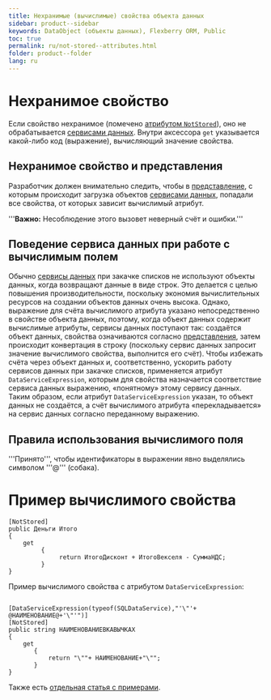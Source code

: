 ```yaml
---
title: Нехранимые (вычислимые) свойства объекта данных
sidebar: product--sidebar
keywords: DataObject (объекты данных), Flexberry ORM, Public
toc: true
permalink: ru/not-stored--attributes.html
folder: product--folder
lang: ru
---
```


# Нехранимое свойство
Если свойство нехранимое (помечено [атрибутом `NotStored`](attributes-class-data.html)), оно не обрабатывается [сервисами данных](data-service.html).
Внутри аксессора `get` указывается какой-либо код (выражение), вычисляющий значение свойства.

## Нехранимое свойство и представления
Разработчик должен внимательно следить, чтобы в [представление](view-definition.html), с которым происходит загрузка объектов [сервисами данных](data-service.html), попадали все свойства, от которых зависит вычислимый атрибут. 

'''__Важно:__ Несоблюдение этого вызовет неверный счёт и ошибки.'''

## Поведение сервиса данных при работе с вычислимым полем
Обычно [сервисы данных](data-service.html) при закачке списков не используют объекты данных, когда возвращают данные в виде строк. Это делается с целью повышения производительности, поскольку экономия вычислительных ресурсов на создании объектов данных очень высока. Однако, выражение для счёта вычислимого атрибута указано непосредственно в свойстве объекта данных, поэтому, когда объект данных содержит вычислимые атрибуты, сервисы данных поступают так: создаётся объект данных, свойства означиваются согласно [представления](view-definition.html), затем происходит конвертация в строку (поскольку сервис данных запросит значение вычислимого свойства, выполнится его счёт). Чтобы избежать счёта через объект данных и, соответственно, ускорить работу сервисов данных при закачке списков, применяется атрибут `DataServiceExpression`, которым для свойства назначается соответствие сервиса данных выражению, «понятному» этому сервису данных. Таким образом, если атрибут `DataServiceExpression` указан, то объект данных не создаётся, а счёт вычислимого атрибута «перекладывается» на сервис данных согласно переданному выражению.

## Правила использования вычислимого поля
'''Принято''', чтобы идентификаторы в выражении явно выделялись символом '''@''' (собака).

# Пример вычислимого свойства
```
[NotStored]
public Деньги Итого 
{ 
    get 
         { 
              return ИтогоДисконт + ИтогоВекселя - СуммаНДС;
         }
}
```
Пример вычислимого свойства с атрибутом `DataServiceExpression`:


```

[DataServiceExpression(typeof(SQLDataService),"'\"'+ @НАИМЕНОВАНИЕ@+'\"'")]
[NotStored] 
public string НАИМЕНОВАНИЕВКАВЫЧКАХ 
{
    get
       {
           return "\""+ НАИМЕНОВАНИЕ+"\"";
       }
}
```

Также есть [отдельная статья с примерами](create-with-data-service-expression.html).
